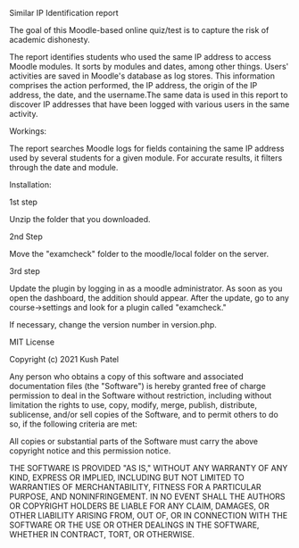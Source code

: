 Similar IP Identification report

The goal of this Moodle-based online quiz/test is to capture the risk of academic dishonesty.

The report identifies students who used the same IP address to access Moodle modules. It sorts by modules and dates, among other things. Users' activities are saved in Moodle's database as log stores. This information comprises the action performed, the IP address, the origin of the IP address, the date, and the username.The same data is used in this report to discover IP addresses that have been logged with various users in the same activity.

Workings:

The report searches Moodle logs for fields containing the same IP address used by several students for a given module. For accurate results, it filters through the date and module.

Installation:

1st step

Unzip the folder that you downloaded.

2nd Step

Move the "examcheck" folder to the moodle/local folder on the server.

3rd step

Update the plugin by logging in as a moodle administrator. As soon as you open the dashboard, the addition should appear. After the update, go to any course->settings and look for a plugin called "examcheck."

If necessary, change the version number in version.php.

MIT License

Copyright (c) 2021 Kush Patel

Any person who obtains a copy of this software and associated documentation files (the "Software") is hereby granted free of charge permission to deal in the Software without restriction, including without limitation the rights to use, copy, modify, merge, publish, distribute, sublicense, and/or sell copies of the Software, and to permit others to do so, if the following criteria are met:

All copies or substantial parts of the Software must carry the above copyright notice and this permission notice.

THE SOFTWARE IS PROVIDED "AS IS," WITHOUT ANY WARRANTY OF ANY KIND, EXPRESS OR IMPLIED, INCLUDING BUT NOT LIMITED TO WARRANTIES OF MERCHANTABILITY, FITNESS FOR A PARTICULAR PURPOSE, AND NONINFRINGEMENT. IN NO EVENT SHALL THE AUTHORS OR COPYRIGHT HOLDERS BE LIABLE FOR ANY CLAIM, DAMAGES, OR OTHER LIABILITY ARISING FROM, OUT OF, OR IN CONNECTION WITH THE SOFTWARE OR THE USE OR OTHER DEALINGS IN THE SOFTWARE, WHETHER IN CONTRACT, TORT, OR OTHERWISE.
